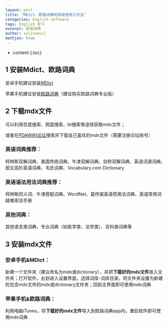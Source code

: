 ```yaml
---
layout: post
title: "MDict、欧路词典的安装使用三步法"
categories: English Software
tags: English 学习
excerpt: 英语词典
author: suliveevil
mathjax: true
---
```


* content
{:toc}

## 1 安装Mdict、欧路词典

安卓手机建议安装[MDict](http://www.mdict.cn/wp/?lang=zh)

苹果手机建议安装[欧路词典](https://www.eudic.net)（建议购买欧路词典专业版）

## 2 下载mdx文件

可以利用百度搜索、网盘搜索、bt搜索等途径获取mdx文件；

或者在[PDAWIKI论坛](https://www.pdawiki.com/forum/forum.php)搜索并下载自己喜欢的mdx文件（需要注册论坛账号）

### 英语词典推荐：

柯林斯双解词典、美国传统词典、牛津双解词典、剑桥双解词典、英语词源词典、朗文高阶英语词典、韦氏词典、Vocabulary.com Dictionary

### 英语语法用法词典推荐：

柯林斯同义词、牛津搭配词典、WordNet、葛传椝英语惯用法词典、英语常用词疑难用法手册

### 其他词典：

其他语言类词典、专业词典（如医学类、法学类）、百科类词典等

## 3 安装mdx文件

### 安卓手机&MDict：

新建一个文件夹（建议命名为mdx或dictionary），并把**下载好的mdx文件**放入文件夹；打开软件，右划进入设置界面，选择词库-词库目录，将文件夹设置为新建的包含mdx文件的mdx或dictionary文件夹；回到主界面即可使用mdx词典

### 苹果手机&欧路词典：

利用电脑iTunes，将**下载好的mdx文件**导入到欧路词典app内，重启软件即可使用mdx词典